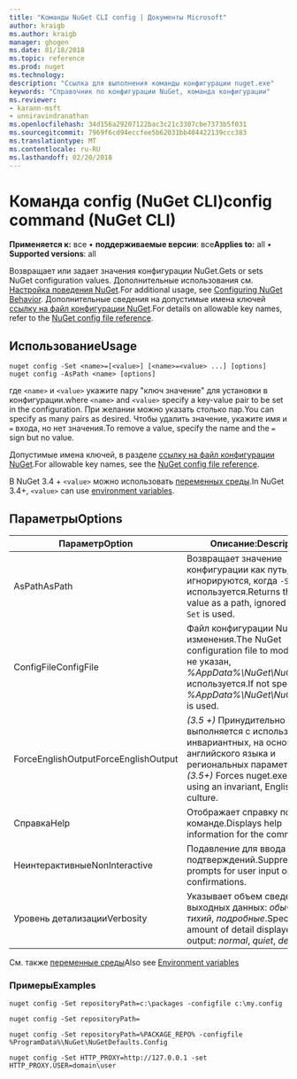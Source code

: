 ```yaml
---
title: "Команды NuGet CLI config | Документы Microsoft"
author: kraigb
ms.author: kraigb
manager: ghogen
ms.date: 01/18/2018
ms.topic: reference
ms.prod: nuget
ms.technology: 
description: "Ссылка для выполнения команды конфигурации nuget.exe"
keywords: "Справочник по конфигурации NuGet, команда конфигурации"
ms.reviewer:
- karann-msft
- unniravindranathan
ms.openlocfilehash: 34d156a29207122bac3c21c3307cbe7373b5f031
ms.sourcegitcommit: 7969f6cd94eccfee5b62031bb404422139ccc383
ms.translationtype: MT
ms.contentlocale: ru-RU
ms.lasthandoff: 02/20/2018
---
```

# <a name="config-command-nuget-cli"></a><span data-ttu-id="3e26b-104">Команда config (NuGet CLI)</span><span class="sxs-lookup"><span data-stu-id="3e26b-104">config command (NuGet CLI)</span></span>

<span data-ttu-id="3e26b-105">**Применяется к:** все &bullet; **поддерживаемые версии**: все</span><span class="sxs-lookup"><span data-stu-id="3e26b-105">**Applies to:** all &bullet; **Supported versions**: all</span></span>

<span data-ttu-id="3e26b-106">Возвращает или задает значения конфигурации NuGet.</span><span class="sxs-lookup"><span data-stu-id="3e26b-106">Gets or sets NuGet configuration values.</span></span> <span data-ttu-id="3e26b-107">Дополнительные использования см. [Настройка поведения NuGet](../consume-packages/configuring-nuget-behavior.md).</span><span class="sxs-lookup"><span data-stu-id="3e26b-107">For additional usage, see [Configuring NuGet Behavior](../consume-packages/configuring-nuget-behavior.md).</span></span> <span data-ttu-id="3e26b-108">Дополнительные сведения на допустимые имена ключей [ссылку на файл конфигурации NuGet](../reference/nuget-config-file.md).</span><span class="sxs-lookup"><span data-stu-id="3e26b-108">For details on allowable key names, refer to the [NuGet config file reference](../reference/nuget-config-file.md).</span></span>

## <a name="usage"></a><span data-ttu-id="3e26b-109">Использование</span><span class="sxs-lookup"><span data-stu-id="3e26b-109">Usage</span></span>

```cli
nuget config -Set <name>=[<value>] [<name>=<value> ...] [options]
nuget config -AsPath <name> [options]
```

<span data-ttu-id="3e26b-110">где `<name>` и `<value>` укажите пару "ключ значение" для установки в конфигурации.</span><span class="sxs-lookup"><span data-stu-id="3e26b-110">where `<name>` and `<value>` specify a key-value pair to be set in the configuration.</span></span> <span data-ttu-id="3e26b-111">При желании можно указать столько пар.</span><span class="sxs-lookup"><span data-stu-id="3e26b-111">You can specify as many pairs as desired.</span></span> <span data-ttu-id="3e26b-112">Чтобы удалить значение, укажите имя и `=` входа, но нет значения.</span><span class="sxs-lookup"><span data-stu-id="3e26b-112">To remove a value, specify the name and the `=` sign but no value.</span></span>

<span data-ttu-id="3e26b-113">Допустимые имена ключей, в разделе [ссылку на файл конфигурации NuGet](../reference/nuget-config-file.md).</span><span class="sxs-lookup"><span data-stu-id="3e26b-113">For allowable key names, see the [NuGet config file reference](../reference/nuget-config-file.md).</span></span>

<span data-ttu-id="3e26b-114">В NuGet 3.4 + `<value>` можно использовать [переменных среды](cli-ref-environment-variables.md).</span><span class="sxs-lookup"><span data-stu-id="3e26b-114">In NuGet 3.4+, `<value>` can use [environment variables](cli-ref-environment-variables.md).</span></span>

## <a name="options"></a><span data-ttu-id="3e26b-115">Параметры</span><span class="sxs-lookup"><span data-stu-id="3e26b-115">Options</span></span>

| <span data-ttu-id="3e26b-116">Параметр</span><span class="sxs-lookup"><span data-stu-id="3e26b-116">Option</span></span> | <span data-ttu-id="3e26b-117">Описание:</span><span class="sxs-lookup"><span data-stu-id="3e26b-117">Description</span></span> |
| --- | --- |
| <span data-ttu-id="3e26b-118">AsPath</span><span class="sxs-lookup"><span data-stu-id="3e26b-118">AsPath</span></span> | <span data-ttu-id="3e26b-119">Возвращает значение конфигурации как путь, игнорируются, когда `-Set` используется.</span><span class="sxs-lookup"><span data-stu-id="3e26b-119">Returns the config value as a path, ignored when `-Set` is used.</span></span> |
| <span data-ttu-id="3e26b-120">ConfigFile</span><span class="sxs-lookup"><span data-stu-id="3e26b-120">ConfigFile</span></span> | <span data-ttu-id="3e26b-121">Файл конфигурации NuGet для изменения.</span><span class="sxs-lookup"><span data-stu-id="3e26b-121">The NuGet configuration file to modify.</span></span> <span data-ttu-id="3e26b-122">Если не указан, *%AppData%\NuGet\NuGet.Config* используется.</span><span class="sxs-lookup"><span data-stu-id="3e26b-122">If not specified, *%AppData%\NuGet\NuGet.Config* is used.</span></span> |
| <span data-ttu-id="3e26b-123">ForceEnglishOutput</span><span class="sxs-lookup"><span data-stu-id="3e26b-123">ForceEnglishOutput</span></span> | <span data-ttu-id="3e26b-124">*(3.5 +)*  Принудительно nuget.exe выполняется с использованием инвариантных, на основе английского языка и региональных параметров.</span><span class="sxs-lookup"><span data-stu-id="3e26b-124">*(3.5+)* Forces nuget.exe to run using an invariant, English-based culture.</span></span> |
| <span data-ttu-id="3e26b-125">Справка</span><span class="sxs-lookup"><span data-stu-id="3e26b-125">Help</span></span> | <span data-ttu-id="3e26b-126">Отображает справку по команде.</span><span class="sxs-lookup"><span data-stu-id="3e26b-126">Displays help information for the command.</span></span> |
| <span data-ttu-id="3e26b-127">Неинтерактивные</span><span class="sxs-lookup"><span data-stu-id="3e26b-127">NonInteractive</span></span> | <span data-ttu-id="3e26b-128">Подавление для ввода данных и подтверждений.</span><span class="sxs-lookup"><span data-stu-id="3e26b-128">Suppresses prompts for user input or confirmations.</span></span> |
| <span data-ttu-id="3e26b-129">Уровень детализации</span><span class="sxs-lookup"><span data-stu-id="3e26b-129">Verbosity</span></span> | <span data-ttu-id="3e26b-130">Указывает объем сведений в выходных данных: *обычного*, *тихий*, *подробные*.</span><span class="sxs-lookup"><span data-stu-id="3e26b-130">Specifies the amount of detail displayed in the output: *normal*, *quiet*, *detailed*.</span></span> |

<span data-ttu-id="3e26b-131">См. также [переменные среды](cli-ref-environment-variables.md)</span><span class="sxs-lookup"><span data-stu-id="3e26b-131">Also see [Environment variables](cli-ref-environment-variables.md)</span></span>

### <a name="examples"></a><span data-ttu-id="3e26b-132">Примеры</span><span class="sxs-lookup"><span data-stu-id="3e26b-132">Examples</span></span>

```cli
nuget config -Set repositoryPath=c:\packages -configfile c:\my.config

nuget config -Set repositoryPath=

nuget config -Set repositoryPath=%PACKAGE_REPO% -configfile %ProgramData%\NuGet\NuGetDefaults.Config

nuget config -Set HTTP_PROXY=http://127.0.0.1 -set HTTP_PROXY.USER=domain\user
```
